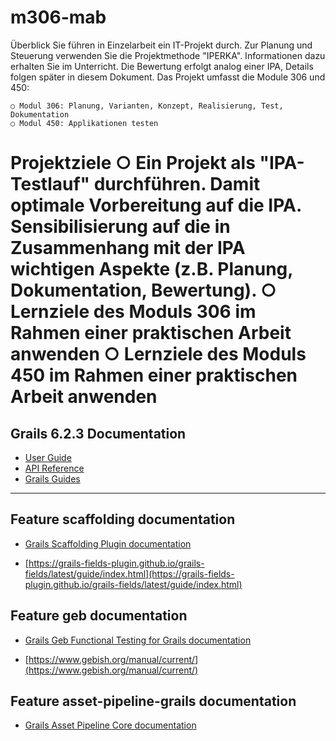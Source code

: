 # m306-mab
Überblick
Sie führen in Einzelarbeit ein IT-Projekt durch. Zur Planung und Steuerung verwenden Sie die Projektmethode "IPERKA". Informationen dazu erhalten Sie im Unterricht. Die Bewertung erfolgt analog einer IPA, Details folgen später in diesem Dokument. Das Projekt umfasst die Module 306 und 450:

	○ Modul 306: Planung, Varianten, Konzept, Realisierung, Test, Dokumentation
	○ Modul 450: Applikationen testen


Projektziele
	○ Ein Projekt als "IPA-Testlauf" durchführen. Damit optimale Vorbereitung auf die IPA. Sensibilisierung auf die in Zusammenhang mit der IPA wichtigen Aspekte (z.B. Planung, Dokumentation, Bewertung).
	○ Lernziele des Moduls 306 im Rahmen einer praktischen Arbeit anwenden
	○ Lernziele des Moduls 450 im Rahmen einer praktischen Arbeit anwenden
=======
## Grails 6.2.3 Documentation

- [User Guide](https://docs.grails.org/6.2.3/guide/index.html)
- [API Reference](https://docs.grails.org/6.2.3/api/index.html)
- [Grails Guides](https://guides.grails.org/index.html)
---

## Feature scaffolding documentation

- [Grails Scaffolding Plugin documentation](https://grails.github.io/scaffolding/latest/groovydoc/)

- [https://grails-fields-plugin.github.io/grails-fields/latest/guide/index.html](https://grails-fields-plugin.github.io/grails-fields/latest/guide/index.html)

## Feature geb documentation

- [Grails Geb Functional Testing for Grails documentation](https://github.com/grails3-plugins/geb#readme)

- [https://www.gebish.org/manual/current/](https://www.gebish.org/manual/current/)

## Feature asset-pipeline-grails documentation

- [Grails Asset Pipeline Core documentation](https://www.asset-pipeline.com/manual/)
